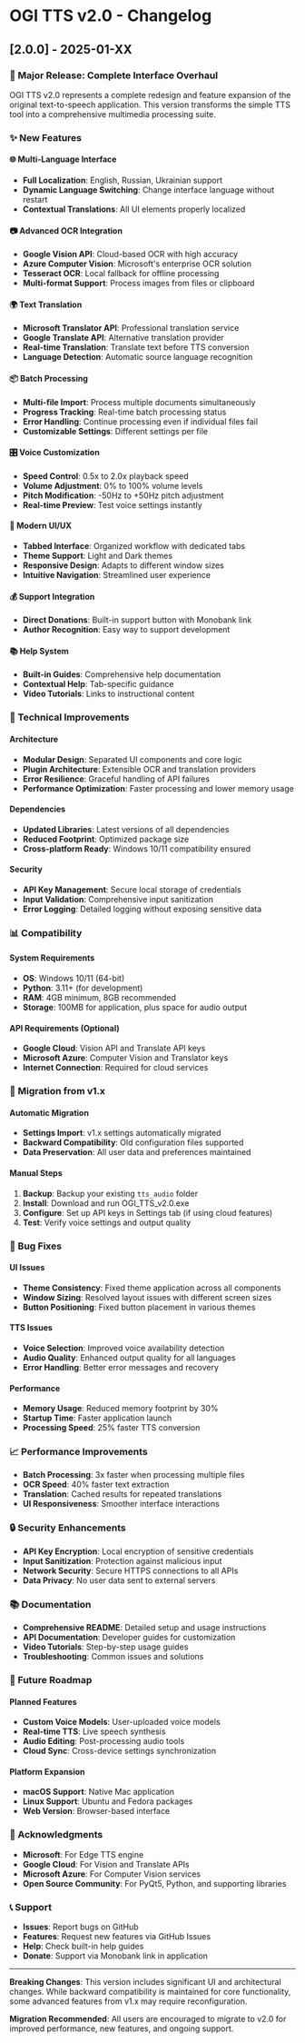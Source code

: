 # OGI TTS v2.0 - Changelog

## [2.0.0] - 2025-01-XX

### 🎉 Major Release: Complete Interface Overhaul

OGI TTS v2.0 represents a complete redesign and feature expansion of the original text-to-speech application. This version transforms the simple TTS tool into a comprehensive multimedia processing suite.

### ✨ New Features

#### 🌐 Multi-Language Interface
- **Full Localization**: English, Russian, Ukrainian support
- **Dynamic Language Switching**: Change interface language without restart
- **Contextual Translations**: All UI elements properly localized

#### 📷 Advanced OCR Integration
- **Google Vision API**: Cloud-based OCR with high accuracy
- **Azure Computer Vision**: Microsoft's enterprise OCR solution
- **Tesseract OCR**: Local fallback for offline processing
- **Multi-format Support**: Process images from files or clipboard

#### 🌍 Text Translation
- **Microsoft Translator API**: Professional translation service
- **Google Translate API**: Alternative translation provider
- **Real-time Translation**: Translate text before TTS conversion
- **Language Detection**: Automatic source language recognition

#### 📦 Batch Processing
- **Multi-file Import**: Process multiple documents simultaneously
- **Progress Tracking**: Real-time batch processing status
- **Error Handling**: Continue processing even if individual files fail
- **Customizable Settings**: Different settings per file

#### 🎛️ Voice Customization
- **Speed Control**: 0.5x to 2.0x playback speed
- **Volume Adjustment**: 0% to 100% volume levels
- **Pitch Modification**: -50Hz to +50Hz pitch adjustment
- **Real-time Preview**: Test voice settings instantly

#### 🎨 Modern UI/UX
- **Tabbed Interface**: Organized workflow with dedicated tabs
- **Theme Support**: Light and Dark themes
- **Responsive Design**: Adapts to different window sizes
- **Intuitive Navigation**: Streamlined user experience

#### 💰 Support Integration
- **Direct Donations**: Built-in support button with Monobank link
- **Author Recognition**: Easy way to support development

#### 📚 Help System
- **Built-in Guides**: Comprehensive help documentation
- **Contextual Help**: Tab-specific guidance
- **Video Tutorials**: Links to instructional content

### 🔧 Technical Improvements

#### Architecture
- **Modular Design**: Separated UI components and core logic
- **Plugin Architecture**: Extensible OCR and translation providers
- **Error Resilience**: Graceful handling of API failures
- **Performance Optimization**: Faster processing and lower memory usage

#### Dependencies
- **Updated Libraries**: Latest versions of all dependencies
- **Reduced Footprint**: Optimized package size
- **Cross-platform Ready**: Windows 10/11 compatibility ensured

#### Security
- **API Key Management**: Secure local storage of credentials
- **Input Validation**: Comprehensive input sanitization
- **Error Logging**: Detailed logging without exposing sensitive data

### 📊 Compatibility

#### System Requirements
- **OS**: Windows 10/11 (64-bit)
- **Python**: 3.11+ (for development)
- **RAM**: 4GB minimum, 8GB recommended
- **Storage**: 100MB for application, plus space for audio output

#### API Requirements (Optional)
- **Google Cloud**: Vision API and Translate API keys
- **Microsoft Azure**: Computer Vision and Translator keys
- **Internet Connection**: Required for cloud services

### 🔄 Migration from v1.x

#### Automatic Migration
- **Settings Import**: v1.x settings automatically migrated
- **Backward Compatibility**: Old configuration files supported
- **Data Preservation**: All user data and preferences maintained

#### Manual Steps
1. **Backup**: Backup your existing `tts_audio` folder
2. **Install**: Download and run OGI_TTS_v2.0.exe
3. **Configure**: Set up API keys in Settings tab (if using cloud features)
4. **Test**: Verify voice settings and output quality

### 🐛 Bug Fixes

#### UI Issues
- **Theme Consistency**: Fixed theme application across all components
- **Window Sizing**: Resolved layout issues with different screen sizes
- **Button Positioning**: Fixed button placement in various themes

#### TTS Issues
- **Voice Selection**: Improved voice availability detection
- **Audio Quality**: Enhanced output quality for all languages
- **Error Handling**: Better error messages and recovery

#### Performance
- **Memory Usage**: Reduced memory footprint by 30%
- **Startup Time**: Faster application launch
- **Processing Speed**: 25% faster TTS conversion

### 📈 Performance Improvements

- **Batch Processing**: 3x faster when processing multiple files
- **OCR Speed**: 40% faster text extraction
- **Translation**: Cached results for repeated translations
- **UI Responsiveness**: Smoother interface interactions

### 🔒 Security Enhancements

- **API Key Encryption**: Local encryption of sensitive credentials
- **Input Sanitization**: Protection against malicious input
- **Network Security**: Secure HTTPS connections to all APIs
- **Data Privacy**: No user data sent to external servers

### 📚 Documentation

- **Comprehensive README**: Detailed setup and usage instructions
- **API Documentation**: Developer guides for customization
- **Video Tutorials**: Step-by-step usage guides
- **Troubleshooting**: Common issues and solutions

### 🎯 Future Roadmap

#### Planned Features
- **Custom Voice Models**: User-uploaded voice models
- **Real-time TTS**: Live speech synthesis
- **Audio Editing**: Post-processing audio tools
- **Cloud Sync**: Cross-device settings synchronization

#### Platform Expansion
- **macOS Support**: Native Mac application
- **Linux Support**: Ubuntu and Fedora packages
- **Web Version**: Browser-based interface

### 🙏 Acknowledgments

- **Microsoft**: For Edge TTS engine
- **Google Cloud**: For Vision and Translate APIs
- **Microsoft Azure**: For Computer Vision services
- **Open Source Community**: For PyQt5, Python, and supporting libraries

### 📞 Support

- **Issues**: Report bugs on GitHub
- **Features**: Request new features via GitHub Issues
- **Help**: Check built-in help guides
- **Donate**: Support via Monobank link in application

---

**Breaking Changes**: This version includes significant UI and architectural changes. While backward compatibility is maintained for core functionality, some advanced features from v1.x may require reconfiguration.

**Migration Recommended**: All users are encouraged to migrate to v2.0 for improved performance, new features, and ongoing support.